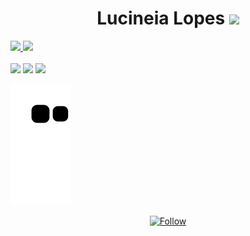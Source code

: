  <div align="center">
 <h1> Lucineia Lopes <img src="https://i0.wp.com/techjambo.com.br/wp-content/uploads/2022/09/Flor-desenho-9-722x1024.png?ssl=1" width="40"></h1>
  </div>
  <div align="left">
  
<div> 
  <a href = "mailto:oliveira.lucilopes@gmail.com"><img src="https://img.shields.io/badge/-Gmail-%23333?style=for-the-badge&logo=gmail&logoColor=white" target="_blank">
  </a>
  <a href="https://www.linkedin.com/in/lucineia-muniz-b7283221b/" target="_blank"><img src="https://img.shields.io/badge/-LinkedIn-%230077B5?style=for-the-badge&logo=linkedin&logoColor=white" target="_blank">
  </a> 
</div>

</div>
  <br><a href="https://www.youtube.com/channel/UCSawC0irKSG8W05zahr1i9w" target="_blank"><img src="https://img.shields.io/badge/-Youtube-%23EA4335?style=for-the-badge&logo=youtube&logoColor=white" target="_blank"></a>
  <a href="https://www.instagram.com/caldasflamejantes/" target="_blank"><img src="https://img.shields.io/badge/-Instagram-%23E4405F?style=for-the-badge&logo=instagram&logoColor=white" target="_blank"></a>
  <a href="https://www.linkedin.com/in/ellen-maria-da-silva-caldas-4824b01a7/" target="_blank"><img src="https://img.shields.io/badge/-LinkedIn-%230077B5?style=for-the-badge&logo=linkedin&logoColor=white" target="_blank"></a> 
 
  ![Snake animation](https://github.com/LuciLopes/LuciLopes/blob/output/github-contribution-grid-snake.svg)
 
 </div>

<p align="center">
    <div align="center">
        <a href="https://github.com/LuciLopes?tab=followers">
            <img align="center" alt="Follow" src="https://img.shields.io/github/followers/LuciLopes?style=flat-square&amp;logo=github&amp;label=Followers&amp;color=c8a2c8">
        </a>
    </div>
</p>
